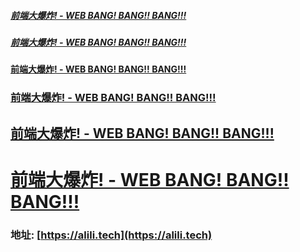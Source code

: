 ##### [前端大爆炸! - WEB BANG! BANG!! BANG!!!](https://alili.tech) 
##### [前端大爆炸! - WEB BANG! BANG!! BANG!!!](https://alili.tech) 
#### [前端大爆炸! - WEB BANG! BANG!! BANG!!!](https://alili.tech) 
### [前端大爆炸! - WEB BANG! BANG!! BANG!!!](https://alili.tech) 
## [前端大爆炸! - WEB BANG! BANG!! BANG!!!](https://alili.tech) 
# [前端大爆炸! - WEB BANG! BANG!! BANG!!!](https://alili.tech) 

### 地址: [https://alili.tech](https://alili.tech) 




